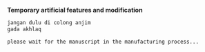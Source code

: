 **Temporary artificial features and modification**

```php
jangan dulu di colong anjim
gada akhlaq
```

```please wait for the manuscript in the manufacturing process... ```
